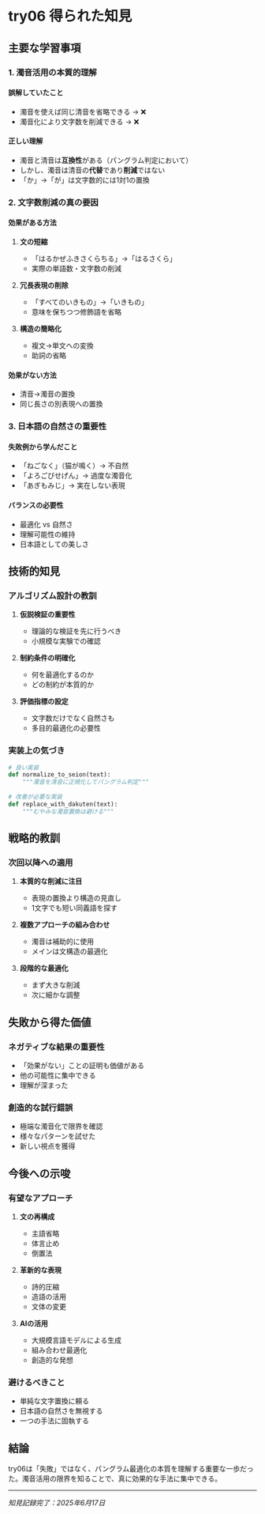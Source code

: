 # try06 得られた知見

## 主要な学習事項

### 1. 濁音活用の本質的理解
#### 誤解していたこと
- 濁音を使えば同じ清音を省略できる → ❌
- 濁音化により文字数を削減できる → ❌

#### 正しい理解
- 濁音と清音は**互換性**がある（パングラム判定において）
- しかし、濁音は清音の**代替**であり**削減**ではない
- 「か」→「が」は文字数的には1対1の置換

### 2. 文字数削減の真の要因

#### 効果がある方法
1. **文の短縮**
   - 「はるかぜふきさくらちる」→「はるさくら」
   - 実際の単語数・文字数の削減

2. **冗長表現の削除**
   - 「すべてのいきもの」→「いきもの」
   - 意味を保ちつつ修飾語を省略

3. **構造の簡略化**
   - 複文→単文への変換
   - 助詞の省略

#### 効果がない方法
- 清音→濁音の置換
- 同じ長さの別表現への置換

### 3. 日本語の自然さの重要性

#### 失敗例から学んだこと
- 「ねごなく」（猫が鳴く）→ 不自然
- 「よろごびせげん」→ 過度な濁音化
- 「あぎもみじ」→ 実在しない表現

#### バランスの必要性
- 最適化 vs 自然さ
- 理解可能性の維持
- 日本語としての美しさ

## 技術的知見

### アルゴリズム設計の教訓
1. **仮説検証の重要性**
   - 理論的な検証を先に行うべき
   - 小規模な実験での確認

2. **制約条件の明確化**
   - 何を最適化するのか
   - どの制約が本質的か

3. **評価指標の設定**
   - 文字数だけでなく自然さも
   - 多目的最適化の必要性

### 実装上の気づき
```python
# 良い実装
def normalize_to_seion(text):
    """濁音を清音に正規化してパングラム判定"""
    
# 改善が必要な実装
def replace_with_dakuten(text):
    """むやみな濁音置換は避ける"""
```

## 戦略的教訓

### 次回以降への適用
1. **本質的な削減に注目**
   - 表現の置換より構造の見直し
   - 1文字でも短い同義語を探す

2. **複数アプローチの組み合わせ**
   - 濁音は補助的に使用
   - メインは文構造の最適化

3. **段階的な最適化**
   - まず大きな削減
   - 次に細かな調整

## 失敗から得た価値

### ネガティブな結果の重要性
- 「効果がない」ことの証明も価値がある
- 他の可能性に集中できる
- 理解が深まった

### 創造的な試行錯誤
- 極端な濁音化で限界を確認
- 様々なパターンを試せた
- 新しい視点を獲得

## 今後への示唆

### 有望なアプローチ
1. **文の再構成**
   - 主語省略
   - 体言止め
   - 倒置法

2. **革新的な表現**
   - 詩的圧縮
   - 造語の活用
   - 文体の変更

3. **AIの活用**
   - 大規模言語モデルによる生成
   - 組み合わせ最適化
   - 創造的な発想

### 避けるべきこと
- 単純な文字置換に頼る
- 日本語の自然さを無視する
- 一つの手法に固執する

## 結論
try06は「失敗」ではなく、パングラム最適化の本質を理解する重要な一歩だった。濁音活用の限界を知ることで、真に効果的な手法に集中できる。

---
*知見記録完了：2025年6月17日*